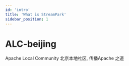 ```yaml
---
id: 'intro'
title: 'What is StreamPark'
sidebar_position: 1
---
```


# ALC-beijing

Apache Local Community 北京本地社区, 传播Apache 之道
